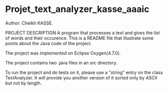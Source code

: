 # Projet_text_analyzer_kasse_aaaic
Author: Cheikh KASSE.

PROJECT DESCRIPTION
A program that processes a text and gives the list of words and their occurence.
This  is a README file that illustrate some points about the Java code of the project.

The project was implemented on Eclipse Oxygen(4.7.0).

The project contains two .java files in an src directory.

To run the project and do tests on it, please use a "string" entry on the class TextAnalyzer. It will provide you another version of it sorted only by ASCII but not by length. 
